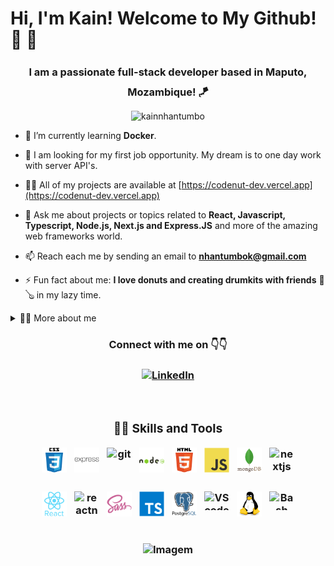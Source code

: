 # Hi, I'm Kain! Welcome to My Github! 🌠 🌟

<h3 style="width: 100%; margin: 0 auto; line-height: 2rem; text-align:center; max-width: 500px;">I am a passionate full-stack developer based in Maputo, Mozambique! 🪁</h3>

<p align="center"> <img src="https://komarev.com/ghpvc/?username=kainnhantumbo&label=Profile%20views&color=0e75b6&style=flat" alt="kainnhantumbo" /> </p>

- 🌱 I’m currently learning **Docker**.

- 🔭 I am looking for my first job opportunity. My dream is to one day work with server API's.

- 👨‍💻 All of my projects are available at [https://codenut-dev.vercel.app](https://codenut-dev.vercel.app)

- 💬 Ask me about projects or topics related to **React, Javascript, Typescript, Node.js, Next.js and Express.JS** and more of the amazing web frameworks world.

- 📫 Reach each me by sending an email to **nhantumbok@gmail.com**

- ⚡ Fun fact about me: **I love donuts and creating drumkits with friends** 🥁🪕 in my lazy time.

<!-- Dropdown -->
<details>
  <summary>👨‍💻 More about me</summary>

- 💬 I am 24 years old, currently living in Maputo, Mozambique. I have fluency in English and have experience with Typescript, Javascript, Node.JS, Data Analysis, Data Visualization and Docker. I'm also a content creator on YouTube since 2018, which helped me develop important skills such as creativity, communication, marketing, analytical capability, community and social media management.

- ⚡ I enjoy reading, whether it's a good book, manga, or comics, as well as creating drumkits! I believe that our personal interests contribute to a more refined perception of things and problem-solving.
</details>

<h3 align="center">Connect with me on 👇👇<h3>
<div align="center">

[![LinkedIn](https://img.shields.io/badge/LinkedIn-0077B5?style=for-the-badge&logo=linkedin&logoColor=white)](https://www.linkedin.com/in/kain-nhantumbo/?locale=en_US)

<div>

<br/>

### 👷🔥 Skills and Tools

<div  style="display:flex; flex-direction:column; align-items: center; gap: 5px;">

<div style="display:flex; flex-direction:row; gap: 12px;">
  <img src="https://raw.githubusercontent.com/devicons/devicon/master/icons/css3/css3-original-wordmark.svg" alt="css3" width="40" height="40"/>

  <img src="https://raw.githubusercontent.com/devicons/devicon/master/icons/express/express-original-wordmark.svg" alt="express" width="40" height="40"/>

  <img src="https://www.vectorlogo.zone/logos/git-scm/git-scm-icon.svg" alt="git" width="40" height="40"/>

  <img src="https://raw.githubusercontent.com/devicons/devicon/master/icons/nodejs/nodejs-original-wordmark.svg" alt="nodejs" width="40" height="40"/>

  <img src="https://raw.githubusercontent.com/devicons/devicon/master/icons/html5/html5-original-wordmark.svg" alt="html5" width="40" height="40"/> 
    
  <img src="https://raw.githubusercontent.com/devicons/devicon/master/icons/javascript/javascript-original.svg" alt="javascript" width="40" height="40"/>

  <img src="https://raw.githubusercontent.com/devicons/devicon/master/icons/mongodb/mongodb-original-wordmark.svg" alt="mongodb" width="40" height="40"/>
  
  <img src="https://cdn.worldvectorlogo.com/logos/nextjs-2.svg" alt="nextjs" width="40" height="40"/>
</div>

<br/>

<div style="display:flex; flex-direction:row; gap: 12px;">
  <img src="https://raw.githubusercontent.com/devicons/devicon/master/icons/react/react-original-wordmark.svg" alt="react" width="40" height="40"/>
    
  <img src="https://reactnative.dev/img/header_logo.svg" alt="reactnative" width="40" height="40"/> 
      
  <img src="https://raw.githubusercontent.com/devicons/devicon/master/icons/sass/sass-original.svg" alt="sass" width="40" height="40"/>

  <img src="https://raw.githubusercontent.com/devicons/devicon/master/icons/typescript/typescript-original.svg" alt="typescript" width="40" height="40"/> 
  <img src="https://raw.githubusercontent.com/devicons/devicon/master/icons/postgresql/postgresql-original-wordmark.svg" alt="postgresql" width="40" height="40"/>

  <img align="center" alt="VScode" height="30" width="40" src="https://cdn.jsdelivr.net/gh/devicons/devicon/icons/vscode/vscode-original.svg">

  <img src="https://raw.githubusercontent.com/devicons/devicon/master/icons/linux/linux-original.svg" alt="linux" width="40" height="40"/>

  <img align="center" alt="Bash" height="30" width="40" src="https://cdn.jsdelivr.net/gh/devicons/devicon/icons/bash/bash-original.svg">
</div>
<div>

<br/>

<!-- Portfolio -->
<!-- ## Portfolio:
- [Python - Exploratory data analysis](https://github.com/VariableBee/EDA_Loggi)
- [Google Data Studio - COVID-19 Interactive Dashboard](https://github.com/VariableBee/COVID_19_DASHBOARD)
- [SQL - Querying and analyzing data with AWS Athena](https://github.com/VariableBee/AWS_Athena_Queries)
- [C - Registration and query system](https://github.com/VariableBee/Cartorio) -->

<!-- GIF -->
<p align="left">
  <img align="center" src="https://github.com/VariableBee/VariableBee/assets/77739311/4e9f41af-6b57-49a7-b15a-74322e96b4d7" alt="Imagem">
</p>
